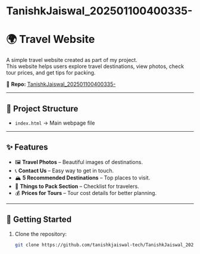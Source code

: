 # TanishkJaiswal_202501100400335-
# 🌍 Travel Website  

A simple travel website created as part of my project.  
This website helps users explore travel destinations, view photos, check tour prices, and get tips for packing.  

🔗 **Repo:** [TanishkJaiswal_202501100400335-](https://github.com/tanishkjaiswal-tech/TanishkJaiswal_202501100400335-)  

---

## 📂 Project Structure
- `index.html` → Main webpage file  

---

## ✨ Features
- 🖼️ **Travel Photos** – Beautiful images of destinations.  
- 📞 **Contact Us** – Easy way to get in touch.  
- 🏔️ **5 Recommended Destinations** – Top places to visit.  
- 🎒 **Things to Pack Section** – Checklist for travelers.  
- 💰 **Prices for Tours** – Tour cost details for better planning.  

---

## 🚀 Getting Started
1. Clone the repository:  
   ```bash
   git clone https://github.com/tanishkjaiswal-tech/TanishkJaiswal_202501100400335-.git
